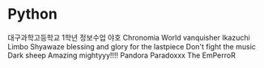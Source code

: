 # Python
대구과학고등학교 1학년 정보수업
야호
Chronomia
World vanquisher
Ikazuchi
Limbo
Shyawaze
blessing and glory for the lastpiece
Don't fight the music
Dark sheep
Amazing mightyyy!!!!
Pandora Paradoxxx
The EmPerroR
